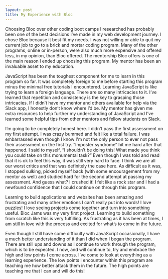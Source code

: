 ```yaml
---
layout: post
title: My Experience with Bloc
---
```


Choosing Bloc over other coding boot camps I researched has probably been one of the best decisions I’ve made in my web development journey. I chose Bloc because it best fit my needs. I was not willing or able to quit my current job to go to a brick and mortar coding program. Many of the other programs, online or in-person, were also much more expensive and offered less, in my opinion, than Bloc offered. The mentorship Bloc offers is one of the main reason I ended up choosing this program. My mentor has been an invaluable asset to my education.

JavaScript has been the toughest component for me to learn in this program so far. It was completely foreign to me before starting this program minus the minimal free tutorials I encountered. Learning JavaScript is like trying to learn a foreign language. There are so many intricacies to it. I’ve learned that repetition and consistency is the key to grasping those intricacies. If I didn’t have my mentor and others available for help via the Slack app, I honestly don’t know where I’d be. My mentor has given me extra resources to help further my understanding of JavaScript and I’ve learned some helpful tips from other mentors and fellow students on Slack.

I’m going to be completely honest here. I didn’t pass the first assessment on my first attempt. I was crazy bummed and felt like a total failure.  I was embarrassed even though I know I'm not the only person to ever not pass their assessment on the first try. “Imposter syndrome” hit me hard after that happened. I said to myself, “I shouldn’t be doing this!  What made you think you could take on this monumental task?” Even though I was told and read that it is ok to feel this way, it was still very hard to face. I think we are all our worst critics and that was definitely the case here. As difficult as it was, I stopped sulking, picked myself back (with some encouragement from my mentor as well) and studied hard for the second attempt at passing my assessment. And guess what? I crushed it! I felt like a rock star and I had a newfound confidence that I could continue on through this program.

Learning to build applications and websites has been amazing and frustrating and many other emotions I can’t really put into words! I love puzzles! I love seeing projects come together and turn into something useful. Bloc Jams was my very first project. Learning to build something from scratch like this is very fulfilling. As frustrating as it has been at times, I am still in love with the process and excited for what’s to come in the future.  

Even though I still have some difficulty with JavaScript occasionally, I have a much better understanding of it than I did when I began the program. There are still ups and downs as I continue to work through the program, which is to be expected. I now, and will continue to, try and embrace the high and low points I come across. I’ve come to look at everything as a learning experience. The low points I encounter within this program are teaching me how better attack them in the future. The high points are teaching me that I can and will do this!

